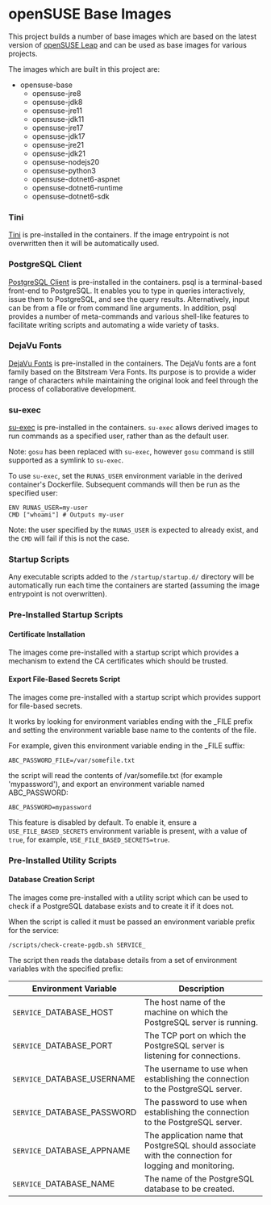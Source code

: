 # openSUSE Base Images

This project builds a number of base images which are based on the latest version of [openSUSE Leap](https://get.opensuse.org/leap) and can be used as base images for various projects.

The images which are built in this project are:
- opensuse-base
  - opensuse-jre8
  - opensuse-jdk8
  - opensuse-jre11
  - opensuse-jdk11
  - opensuse-jre17
  - opensuse-jdk17
  - opensuse-jre21
  - opensuse-jdk21
  - opensuse-nodejs20
  - opensuse-python3
  - opensuse-dotnet6-aspnet
  - opensuse-dotnet6-runtime
  - opensuse-dotnet6-sdk

### Tini
[Tini](https://github.com/krallin/tini) is pre-installed in the containers.  If the image entrypoint is not overwritten then it will be automatically used.

### PostgreSQL Client
[PostgreSQL Client](https://www.postgresql.org/docs/current/static/app-psql.html) is pre-installed in the containers. psql is a terminal-based front-end to PostgreSQL. It enables you to type in queries interactively, issue them to PostgreSQL, and see the query results. Alternatively, input can be from a file or from command line arguments. In addition, psql provides a number of meta-commands and various shell-like features to facilitate writing scripts and automating a wide variety of tasks.

### DejaVu Fonts
[DejaVu Fonts](https://dejavu-fonts.github.io/) is pre-installed in the containers. The DejaVu fonts are a font family based on the Bitstream Vera Fonts. Its purpose is to provide a wider range of characters while maintaining the original look and feel through the process of collaborative development.

### su-exec
[su-exec](https://github.com/ncopa/su-exec) is pre-installed in the containers. `su-exec` allows derived images to run commands as a specified user, rather than as the default user.  

Note: `gosu` has been replaced with `su-exec`, however `gosu` command is still supported as a symlink to `su-exec`.

To use `su-exec`, set the `RUNAS_USER` environment variable in the derived container's Dockerfile. Subsequent commands will then be run as the specified user:

```
ENV RUNAS_USER=my-user
CMD ["whoami"] # Outputs my-user
```

Note: the user specified by the `RUNAS_USER` is expected to already exist, and the `CMD` will fail if this is not the case.

### Startup Scripts
Any executable scripts added to the `/startup/startup.d/` directory will be automatically run each time the containers are started (assuming the image entrypoint is not overwritten).

### Pre-Installed Startup Scripts

#### Certificate Installation
The images come pre-installed with a startup script which provides a mechanism to extend the CA certificates which should be trusted.

#### Export File-Based Secrets Script
The images come pre-installed with a startup script which provides support for file-based secrets.

It works by looking for environment variables ending with the _FILE prefix and setting the environment variable base name to the contents of the file.

For example, given this environment variable ending in the _FILE suffix:
```
ABC_PASSWORD_FILE=/var/somefile.txt
```
the script will read the contents of /var/somefile.txt (for example 'mypassword'), and export an environment variable named ABC_PASSWORD:
```
ABC_PASSWORD=mypassword
```
This feature is disabled by default. To enable it, ensure a `USE_FILE_BASED_SECRETS` environment variable is present, with a value of `true`, for example, `USE_FILE_BASED_SECRETS=true`.

### Pre-Installed Utility Scripts

#### Database Creation Script
The images come pre-installed with a utility script which can be used to check if a PostgreSQL database exists and to create it if it does not.

When the script is called it must be passed an environment variable prefix for the service:

    /scripts/check-create-pgdb.sh SERVICE_

The script then reads the database details from a set of environment variables with the specified prefix:

| **Environment Variable**    |                                          **Description**                                               |
|-----------------------------|--------------------------------------------------------------------------------------------------------|
| `SERVICE_`DATABASE_HOST     | The host name of the machine on which the PostgreSQL server is running.                                |
| `SERVICE_`DATABASE_PORT     | The TCP port on which the PostgreSQL server is listening for connections.                              |
| `SERVICE_`DATABASE_USERNAME | The username to use when establishing the connection to the PostgreSQL server.                         |
| `SERVICE_`DATABASE_PASSWORD | The password to use when establishing the connection to the PostgreSQL server.                         |
| `SERVICE_`DATABASE_APPNAME  | The application name that PostgreSQL should associate with the connection for logging and monitoring.  |
| `SERVICE_`DATABASE_NAME     | The name of the PostgreSQL database to be created.                                                     |
